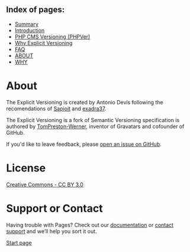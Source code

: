 Index of pages:
---------------

* [Summary](/README.md)
* [Introduction](/README.html)
* [PHP CMS Versioning (PHPVer)](/VERSIONING.md)
* [Why Explicit Versioning](/WHY.md)
* [FAQ](/FAQ.md)
* [ABOUT](/ABOUT.md)
* [WHY](/WHY.md)


# About

The Explicit Versioning is created by Antonio Devís following the recomendations
of [Sapioit](https://medium.com/sapioit/why-having-3-numbers-in-the-version-name-is-bad-92fc1f6bc73c)
and [exadra37](https://github.com/exadra37-versioning/semantic-versioning).

The Explicit Versioning is a fork of Semantic Versioning specification is authored by 
[TomPreston-Werner](http://tom.preston-werner.com), inventor of Gravatars and
cofounder of GitHub.

If you'd like to leave feedback, please [open an issue on
GitHub](https://github.com/mojombo/semver/issues).


# License

[Creative Commons - CC BY 3.0](http://creativecommons.org/licenses/by/3.0/)


# Support or Contact

Having trouble with Pages? Check out our [documentation](https://help.github.com/categories/github-pages-basics/) or [contact support](https://github.com/contact) and we’ll help you sort it out.




[Start page](./)
